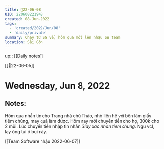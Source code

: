 ```yaml
---
title: 📝22-06-08
UID: 220608221948
created: 08-Jun-2022
tags:
  - 'created/2022/Jun/08'
  - 'daily/private'
summary: Chạy từ SG về, hôm qua mới lên nhậu SW team
location: Sài Gòn
---
```


up:: [[Daily notes]]

[[📝22-06-05]]
# Wednesday, Jun 8, 2022

## Notes:
Hôm qua nhắn tin cho Trang nhà chú Thảo, nhờ liên hệ với bên làm giấy tiêm chủng, may quá làm được. Hôm nay mới chuyển tiền cho họ, 300k cho 2 mũi. Lúc chuyển tiền nhập tin nhắn *Giay xac nhan tiem chung*. Ngu vcl, lạy ông tui ở bụi này.

[[Team Software nhậu 2022-06-07]]


